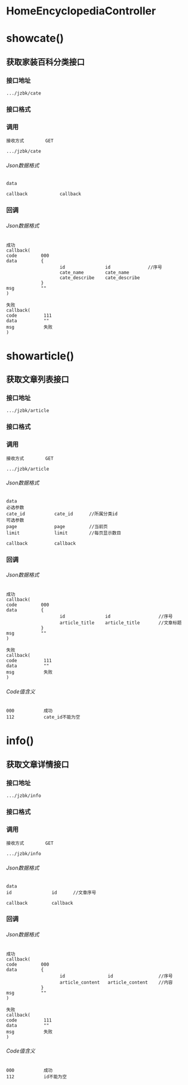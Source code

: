 # HomeEncyclopediaController #
# showcate() #
## 获取家装百科分类接口


### 接口地址


```
.../jzbk/cate
```

### 接口格式

### 调用

```
接收方式        GET
```

```
.../jzbk/cate
```

###### Json数据格式
```
data

callback            callback
```

### 回调
###### Json数据格式

```
成功
callback(
code         000
data         {
                    id               id              //序号
                    cate_name        cate_name 
                    cate_describe    cate_describe
             }
msg          ""
)
```

```
失败
callback(
code          111
data          ""
msg           失败
)
```
# showarticle() #
## 获取文章列表接口


### 接口地址


```
.../jzbk/article
```

### 接口格式

### 调用

```
接收方式        GET
```

```
.../jzbk/article
```

###### Json数据格式
```
data
必选参数
cate_id           cate_id      //所属分类id
可选参数 
page              page         //当前页
limit             limit        //每页显示数目

callback          callback
```

### 回调
###### Json数据格式

```
成功
callback(
code         000
data         {
                    id               id                  //序号
                    article_title    article_title       //文章标题
             }
msg          ""
)
```

```
失败
callback(
code          111
data          ""
msg           失败
)
```
###### Code值含义

```
000           成功
112           cate_id不能为空
```
# info()
## 获取文章详情接口


### 接口地址


```
.../jzbk/info
```

### 接口格式

### 调用

```
接收方式        GET
```

```
.../jzbk/info
```

###### Json数据格式
```
data
id               id      //文章序号

callback         callback
```

### 回调
###### Json数据格式

```
成功
callback(
code         000
data         {
                    id                id                 //序号
                    article_content   article_content    //内容
             }
msg          ""
)
```

```
失败
callback(
code          111
data          ""
msg           失败
)
```
###### Code值含义

```
000           成功
112           id不能为空
```
